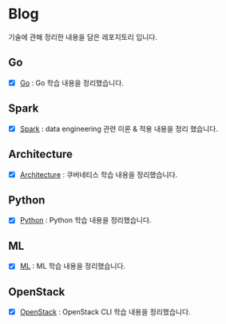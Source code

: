 # Blog
기술에 관해 정리한 내용을 담은 레포지토리 입니다. 

## Go

- [x] [Go](./Go) : Go 학습 내용을 정리했습니다.

## Spark

- [x] [Spark](./Spark) : data engineering 관련 이론 & 적용 내용을 정리 했습니다. 

## Architecture

- [x] [Architecture](./Architecture) : 쿠버네티스 학습 내용을 정리했습니다.

## Python

- [x] [Python](./Python) : Python 학습 내용을 정리했습니다.

## ML

- [x] [ML](./ML) : ML 학습 내용을 정리했습니다.

## OpenStack

- [x] [OpenStack](./OpenStack) : OpenStack CLI 학습 내용을 정리했습니다. 


